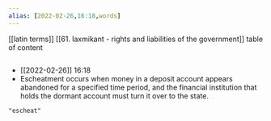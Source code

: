 ```yaml
---
alias: [2022-02-26,16:18,words]
---
```

[[latin terms]] [[61. laxmikant - rights and liabilities of the government]]
table of content
```toc
```
- [[2022-02-26]] 16:18
- Escheatment occurs when money in a deposit account appears abandoned for a specified time period, and the financial institution that holds the dormant account must turn it over to the state.
```query
"escheat"
```